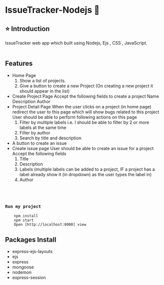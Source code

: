 # IssueTracker-Nodejs 🚀
## ⭐ Introduction
IssueTracker web app which built using Nodejs, Ejs , CSS , JavaScript.
<br/>
<br/>
## Features 
- Home Page
   1.	Show a list of projects.
   2.	Give a button to create a new Project (On creating a new project it should appear in the list)
- Create Project Page
    Accept the following fields to create a project
	Name
	Description
	Author
-	Project Detail Page
	When the user clicks on a project (in home page) redirect the user to this page which will show bugs related to this project
	User should be able to perform following actions on this page
    1.	Filter by multiple labels i.e. I should be able to filter by 2 or more labels at the same time
    2.	Filter by author
    3.	Search by title and description
-	A button to create an issue
-	Create issue page
	User should be able to create an issue for a project
	Accept the following fields
    1.	Title
    2.	Description
    3.	Labels (multiple labels can be added to a project, IF a project has a label already show it (in dropdown) as the user types the label in)
    4.	Author

<br/>
<br/>

### `Run my project`
```shell
    npm install
    npm start
    Open [http://localhost:8000] view
```

## Packages Install
- express-ejs-layouts <br/>
- ejs<br/>
- express<br/>
- mongoose<br/>
- nodemon<br/>
- express-session<br/>

<br/>






